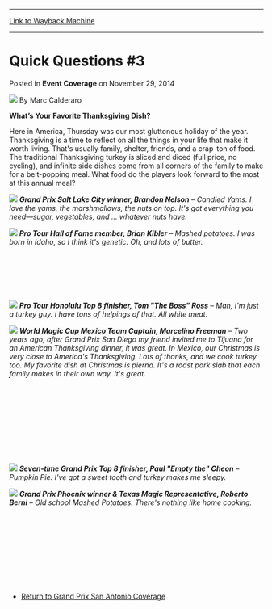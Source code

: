 
---
[Link to Wayback Machine](https://web.archive.org/web/20210501221604/https://magic.wizards.com/en/articles/archive/event-coverage/quick-questions-3-2014-11-29)

[_metadata_:author]:- "Marc Calderaro"
[_metadata_:description]:- "What’s Your Favorite Thanksgiving Dish? Here in America, Thursday was our most gluttonous holiday of the year. Thanksgiving is a time to reflect on all the things in your life that make it worth living. That's usually family, shelter, friends, and a crap-ton of food. The traditional Thanksgiving turkey is sliced and diced (full price, no cycling), and infinite side dishes come"
[_metadata_:generator]:- "Drupal 7 (http://drupal.org)"
[_metadata_:node]:- "321556"
[_metadata_:publish_date]:- "2014-11-29"
[_metadata_:source]:- "div-main-content"
[_metadata_:title]:- "Quick Questions #3"
[_metadata_:wayback_capture_timestamp]:- "2021-05-01 22:16:04"
[_metadata_:wayback_raw_url]:- "https://web.archive.org/web/20210501221604id_/https://magic.wizards.com/en/articles/archive/event-coverage/quick-questions-3-2014-11-29"
[_metadata_:wayback_url]:- "https://magic.wizards.com/en/articles/archive/event-coverage/quick-questions-3-2014-11-29"
---


Quick Questions #3
==================



 Posted in **Event Coverage**
 on November 29, 2014 






![](https://media.magic.wizards.com/styles/auth_small/public/images/person/calderaro.jpg)
By Marc Calderaro











**What’s Your Favorite Thanksgiving Dish?**


Here in America, Thursday was our most gluttonous holiday of the year. Thanksgiving is a time to reflect on all the things in your life that make it worth living. That's usually family, shelter, friends, and a crap-ton of food. The traditional Thanksgiving turkey is sliced and diced (full price, no cycling), and infinite side dishes come from all corners of the family to make for a belt-popping meal. What food do the players look forward to the most at this annual meal?




![](https://media.wizards.com/2014/events/gpsna14/QQ%20-%20Brandon%20Nelson.jpg)
***Grand Prix Salt Lake City winner, Brandon Nelson** – Candied Yams. I love the yams, the marshmallows, the nuts on top. It's got everything you need—sugar, vegetables, and ... whatever nuts have.* 


![](https://media.wizards.com/2014/events/gpsna14/QQ%20-%20Brian%20Kibler.jpg)
***Pro Tour Hall of Fame member, Brian Kibler** – Mashed potatoes. I was born in Idaho, so I think it's genetic. Oh, and lots of butter.* 



 



 


 




![](https://media.wizards.com/2014/events/gpsna14/QQ%20-%20Tom%20Ross.jpg)
***Pro Tour Honolulu Top 8 finisher, Tom "The Boss" Ross** – Man, I'm just a turkey guy. I have tons of helpings of that. All white meat.* 


![](https://media.wizards.com/2014/events/gpsna14/QQ%20-%20Marcelino%20Freeman.jpg)
***World *Magic* Cup Mexico Team Captain, Marcelino Freeman**  – Two years ago, after Grand Prix San Diego my friend invited me to Tijuana for an American Thanksgiving dinner, it was great. In Mexico, our Christmas is very close to America's Thanksgiving. Lots of thanks, and we cook turkey too. My favorite dish at Christmas is pierna. It's a roast pork slab that each family makes in their own way. It's great.* 


 


 



 



 


 




![](https://media.wizards.com/2014/events/gpsna14/QQ%20-%20Paul%20Cheon.jpg)
***Seven-time Grand Prix Top 8 finisher, Paul "Empty the" Cheon** – Pumpkin Pie. I've got a sweet tooth and turkey makes me sleepy.* 


![](https://media.wizards.com/2014/events/gpsna14/QQ%20-%20Roberto%20Berni.jpg)
***Grand Prix Phoenix winner & Texas *Magic* Representative, Roberto Berni**  – Old school Mashed Potatoes. There's nothing like home cooking.* 


 


 



 



 


 


* [Return to Grand Prix San Antonio Coverage](http://magic.wizards.com/en/events/coverage/gpsna14)

 


 







